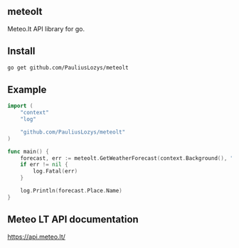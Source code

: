 ## meteolt ##
Meteo.lt API library for go.

## Install ##

```sh
go get github.com/PauliusLozys/meteolt
```

## Example ##
``` go
import (
	"context"
	"log"

	"github.com/PauliusLozys/meteolt"
)

func main() {
	forecast, err := meteolt.GetWeatherForecast(context.Background(), "kaunas", meteolt.ForecastTypeLongTerm)
	if err != nil {
		log.Fatal(err)
	}

	log.Println(forecast.Place.Name)
}
```

## Meteo LT API documentation ##
https://api.meteo.lt/